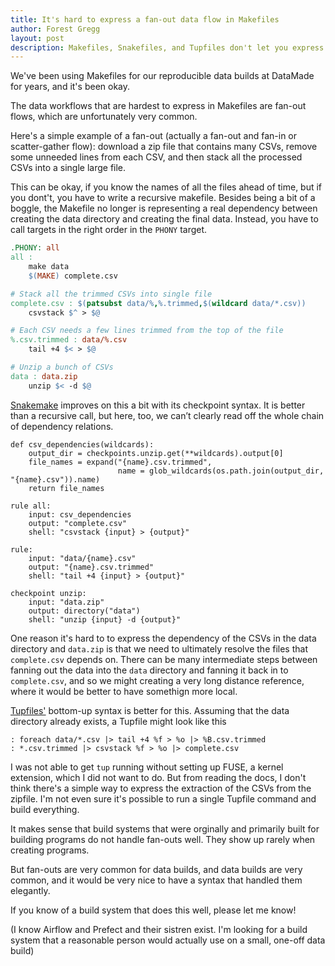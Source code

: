 ```yaml
---
title: It's hard to express a fan-out data flow in Makefiles
author: Forest Gregg
layout: post
description: Makefiles, Snakefiles, and Tupfiles don't let you express fan-out data well.
---
```


We've been using Makefiles for our reproducible data builds at
DataMade for years, and it's been okay.

The data workflows that are hardest to express in Makefiles are
fan-out flows, which are unfortunately very common.

Here's a simple example of a fan-out (actually a fan-out and fan-in or
scatter-gather flow): download a zip file that contains many CSVs,
remove some unneeded lines from each CSV, and then stack all the
processed CSVs into a single large file.

This can be okay, if you know the names of all the files ahead of
time, but if you dont't, you have to write a recursive
makefile. Besides being a bit of a boggle, the Makefile no longer is
representing a real dependency between creating the data directory and
creating the final data. Instead, you have to call targets in the
right order in the `PHONY` target.


```makefile
.PHONY: all
all :
	make data
	$(MAKE) complete.csv

# Stack all the trimmed CSVs into single file
complete.csv : $(patsubst data/%,%.trimmed,$(wildcard data/*.csv))
	csvstack $^ > $@

# Each CSV needs a few lines trimmed from the top of the file
%.csv.trimmed : data/%.csv
	tail +4 $< > $@

# Unzip a bunch of CSVs
data : data.zip
	unzip $< -d $@
```

[Snakemake](https://snakemake.readthedocs.io/en/stable/) improves on
this a bit with its checkpoint syntax. It is better than a recursive
call, but here, too, we can’t clearly read off the whole chain
of dependency relations.

```
def csv_dependencies(wildcards):
    output_dir = checkpoints.unzip.get(**wildcards).output[0]
    file_names = expand("{name}.csv.trimmed", 
                        name = glob_wildcards(os.path.join(output_dir, "{name}.csv")).name)
    return file_names

rule all:
    input: csv_dependencies
    output: "complete.csv"
    shell: "csvstack {input} > {output}"

rule:
    input: "data/{name}.csv"
    output: "{name}.csv.trimmed"
    shell: "tail +4 {input} > {output}"

checkpoint unzip:
    input: "data.zip"
    output: directory("data")
    shell: "unzip {input} -d {output}"
```


One reason it's hard to to express the dependency of the CSVs in the
data directory and `data.zip` is that we need to ultimately resolve
the files that `complete.csv` depends on. There can be many
intermediate steps between fanning out the data into the `data` directory and fanning it back in to `complete.csv`, and so we might creating a very long distance
reference, where it would be better to have somethign more local.

[Tupfiles'](https://gittup.org/tup/) bottom-up syntax is better for
this. Assuming that the data directory already exists, a Tupfile might
look like this

```tupfile
: foreach data/*.csv |> tail +4 %f > %o |> %B.csv.trimmed
: *.csv.trimmed |> csvstack %f > %o |> complete.csv
```

I was not able to get `tup` running without setting up FUSE, a kernel
extension, which I did not want to do. But from reading the docs, I
don't think there's a simple way to express the extraction of the CSVs
from the zipfile. I'm not even sure it's possible to run a single
Tupfile command and build everything.

It makes sense that build systems that were orginally and primarily built for building
programs do not handle fan-outs well. They show up rarely when creating programs. 

But fan-outs are very common for data builds, and data builds are
very common, and it would be very nice to have a syntax that handled
them elegantly.

If you know of a build system that does this well, please let me know! 

(I know Airflow and Prefect and their sistren exist. I'm looking for a
build system that a reasonable person would actually use on a small,
one-off data build)





